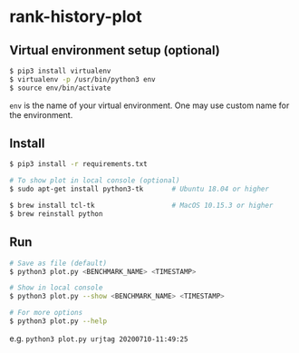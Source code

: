 # rank-history-plot

## Virtual environment setup (optional)

```sh
$ pip3 install virtualenv
$ virtualenv -p /usr/bin/python3 env
$ source env/bin/activate
```

`env` is the name of your virtual environment. One may use custom name for the environment.

## Install

```sh
$ pip3 install -r requirements.txt

# To show plot in local console (optional)
$ sudo apt-get install python3-tk       # Ubuntu 18.04 or higher

$ brew install tcl-tk                   # MacOS 10.15.3 or higher
$ brew reinstall python
```

## Run

```sh
# Save as file (default)
$ python3 plot.py <BENCHMARK_NAME> <TIMESTAMP>

# Show in local console
$ python3 plot.py --show <BENCHMARK_NAME> <TIMESTAMP>

# For more options
$ python3 plot.py --help
```

e.g. `python3 plot.py urjtag 20200710-11:49:25`
